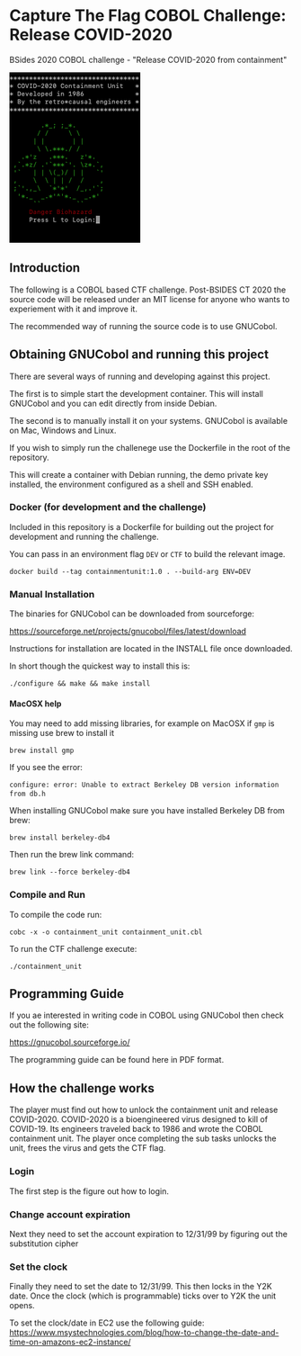 # Capture The Flag COBOL Challenge: Release COVID-2020 

BSides 2020 COBOL challenge - "Release COVID-2020 from containment"

![Containment Unit](COBOL.png "Cobol containment Unit")


## Introduction

The following is a COBOL based CTF challenge. Post-BSIDES CT 2020 the source code will be released under an MIT license
for anyone who wants to experiement with it and improve it.

The recommended way of running the source code is to use GNUCobol.


## Obtaining GNUCobol and running this project

There are several ways of running and developing against this project.

The first is to simple start the development container. This will install GNUCobol and you can edit 
directly from inside Debian.

The second is to manually install it on your systems. GNUCobol is available on Mac, Windows and Linux.

If you wish to simply run the challenege use the Dockerfile in the root of the repository.

This will create a container with Debian running, the demo private key installed, the environment configured as
a shell and SSH enabled. 


### Docker (for development and the challenge)

Included in this repository is a Dockerfile for building out the project for development and running the challenge.

You can pass in an environment flag `DEV` or `CTF` to build the relevant image.


```
docker build --tag containmentunit:1.0 . --build-arg ENV=DEV
```


### Manual Installation 
The binaries for GNUCobol can be downloaded from sourceforge:

https://sourceforge.net/projects/gnucobol/files/latest/download

Instructions for installation are located in the INSTALL file once downloaded.

In short though the quickest way to install this is:

```
./configure && make && make install
```


#### MacOSX help

You may need to add missing libraries, for example on MacOSX if `gmp` is missing 
use brew to install it

```
brew install gmp

```

If you see the error:

```
configure: error: Unable to extract Berkeley DB version information from db.h
```

When installing GNUCobol make sure you have installed Berkeley DB from brew:

```
brew install berkeley-db4
```

Then run the brew link command:

```
brew link --force berkeley-db4
```

### Compile and Run

To compile the code run:

```
cobc -x -o containment_unit containment_unit.cbl
```

To run the CTF challenge execute:

```
./containment_unit
```

## Programming Guide

If you ae interested in writing code in COBOL using GNUCobol then check out the following site:

https://gnucobol.sourceforge.io/

The programming guide can be found here in PDF format.


## How the challenge works

The player must find out how to unlock the containment unit and release COVID-2020.
COVID-2020 is a bioengineered virus designed to kill of COVID-19. Its engineers traveled
back to 1986 and wrote the COBOL containment unit. The player once completing the sub tasks
unlocks the unit, frees the virus and gets the CTF flag.

### Login

The first step is the figure out how to login.

### Change account expiration

Next they need to set the account expiration to 
12/31/99 by figuring out the substitution cipher

### Set the clock

Finally they need to set the date to 12/31/99.
This then locks in the Y2K date. Once the clock (which is programmable) 
ticks over to Y2K the unit opens.

To set the clock/date in EC2 use the following guide:
https://www.msystechnologies.com/blog/how-to-change-the-date-and-time-on-amazons-ec2-instance/


